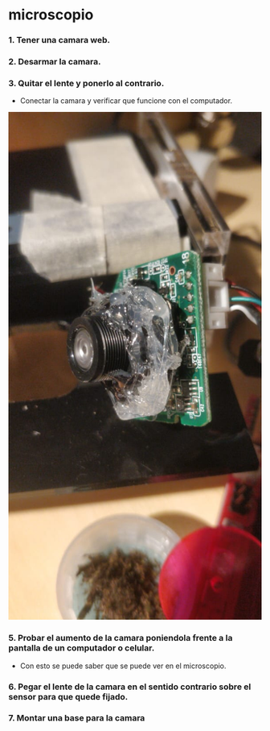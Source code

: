 # microscopio

### 1. Tener una camara web.

### 2. Desarmar la camara.

### 3. Quitar el lente y ponerlo al contrario.
 * Conectar la camara y verificar que funcione con el computador.

![foto](https://github.com/estacionckweb/microscopio/blob/master/Camara.jpeg)

### 5. Probar el aumento de la camara poniendola frente a la pantalla de un computador o celular.
 * Con esto se puede saber que se puede ver en el microscopio.
### 6. Pegar el lente de la camara en el sentido contrario sobre el sensor para que quede fijado.
### 7. Montar una base para la camara 







